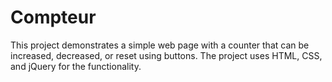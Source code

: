 # Compteur
This project demonstrates a simple web page with a counter that can be increased, decreased, or reset using buttons. The project uses HTML, CSS, and jQuery for the functionality.
